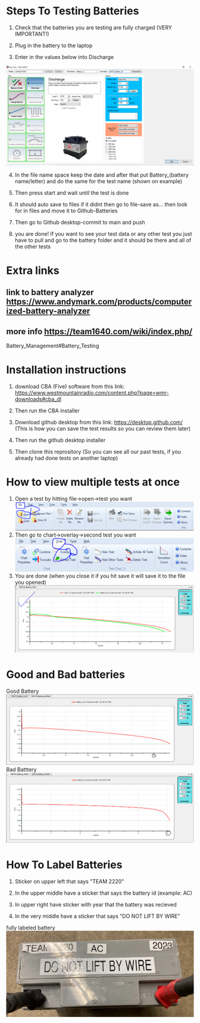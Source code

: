 # Steps To Testing Batteries
 1. Check that the batteries you are testing are fully charged (VERY IMPORTANT!)

 2. Plug in the battery to the laptop
 
 3. Enter in the values below into Discharge

 ![Alt text](Example.PNG)

 4. In the file name space keep the date and after that put Battery_(battery name/letter) and do the same for the test name (shown on example)

 5. Then press start and wait until the test is done

 6. It should auto save to files if it didnt then go to file-save as... then look for in files and move it to Github-Batteries

 7. Then go to Github desktop-commit to main and push

 8. you are done! If you want to see your test data or any other test you just have to pull and go to the battery folder and it should be there and all of the other tests
 # Extra links
  ## link to battery analyzer  https://www.andymark.com/products/computerized-battery-analyzer
  ## more info https://team1640.com/wiki/index.php/
  Battery_Management#Battery_Testing


 # Installation instructions
 1. download CBA (Five) software from this link: https://www.westmountainradio.com/content.php?page=wmr-downloads#cba_dl

 2. Then run the CBA installer

 3. Download github desktop from this link: https://desktop.github.com/ (This is how you can save the test results so you can review them later)

 4. Then run the github desktop installer

 5. Then clone this reprository (So you can see all our past tests, if you already had done tests on another laptop)
 
 # How to view multiple tests at once
1. Open a test by hitting file->open->test you want
 ![Alt text](View_Multiple_Tests_image1.PNG)
  2. Then go to chart->overlay->second test you want
![Alt text](View_Multiple_Tests_image2.PNG)
 3. You are done (when you close it if you hit save it will save it to the file you opened)
![Alt text](View_Multiple_Tests_image3.PNG)

# Good and Bad batteries

Good Battery
![Alt text](Good_Battery.PNG)
Bad Batttery
![Alt text](Bad_Battery.PNG)

# How To Label Batteries

1. Sticker on upper left that says "TEAM 2220"

2. In the upper middle have a sticker that says the battery id (example: AC)

3. In upper right have sticker with year that the battery was recieved

4. In the very middle have a sticker that says "DO NOT LIFT BY WIRE"

fully labeled battery
![Alt text](Name.PNG)